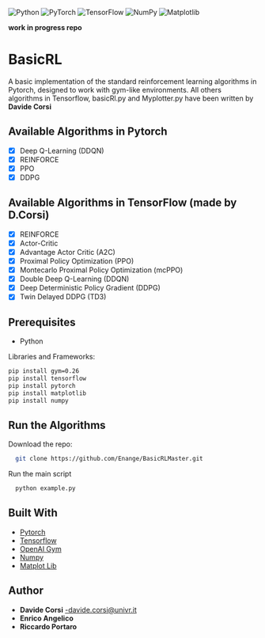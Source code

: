 ![Python](https://img.shields.io/badge/python-3670A0?style=for-the-badge&logo=python&logoColor=ffdd54)
![PyTorch](https://img.shields.io/badge/PyTorch-%23EE4C2C.svg?style=for-the-badge&logo=PyTorch&logoColor=white)
![TensorFlow](https://img.shields.io/badge/TensorFlow-%23FF6F00.svg?style=for-the-badge&logo=TensorFlow&logoColor=white)
![NumPy](https://img.shields.io/badge/numpy-%23013243.svg?style=for-the-badge&logo=numpy&logoColor=white)
![Matplotlib](https://img.shields.io/badge/Matplotlib-%23ffffff.svg?style=for-the-badge&logo=Matplotlib&logoColor=black)

**work in progress repo**

# BasicRL
A basic implementation of the standard reinforcement learning algorithms in Pytorch, designed to work with gym-like environments.
All others algorithms in Tensorflow, basicRl.py and Myplotter.py have been written by **Davide Corsi** 

## Available Algorithms in Pytorch

- [x] Deep Q-Learning (DDQN)
- [x] REINFORCE
- [x] PPO
- [x] DDPG  

## Available Algorithms in TensorFlow (made by D.Corsi)
- [x] REINFORCE
- [x] Actor-Critic
- [x] Advantage Actor Critic (A2C)
- [x] Proximal Policy Optimization (PPO)
- [x] Montecarlo Proximal Policy Optimization (mcPPO)
- [x] Double Deep Q-Learning (DDQN)
- [x] Deep Deterministic Policy Gradient (DDPG)
- [x] Twin Delayed DDPG (TD3) 

## Prerequisites

* Python
  
Libraries and Frameworks:
```bash
pip install gym=0.26
pip install tensorflow
pip install pytorch
pip install matplotlib
pip install numpy 

```

## Run the Algorithms
Download the repo:
```bash
  git clone https://github.com/Enange/BasicRLMaster.git
```
Run the main script
```bash
  python example.py
  ```

## Built With
* [Pytorch](https://pytorch.org/)
* [Tensorflow](https://www.tensorflow.org/)
* [OpenAI Gym](https://gym.openai.com/)
* [Numpy](https://numpy.org/)
* [Matplot Lib](https://matplotlib.org/)

## Author
* **Davide Corsi** -davide.corsi@univr.it
* **Enrico Angelico**
* **Riccardo Portaro**

